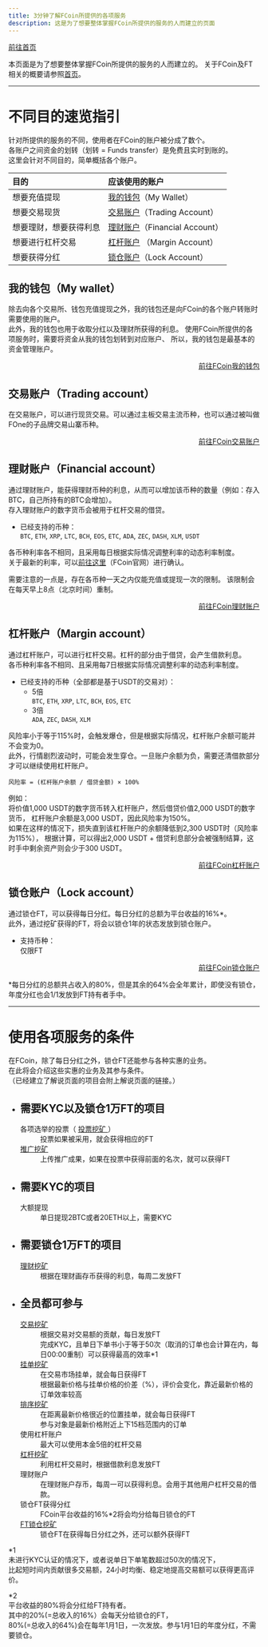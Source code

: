 ```yaml
---
title: 3分钟了解FCoin所提供的各项服务
description: 这是为了想要整体掌握FCoin所提供的服务的人而建立的页面
---
```


[前往首页](./)


本页面是为了想要整体掌握FCoin所提供的服务的人而建立的。
关于FCoin及FT相关的概要请参照[首页](./)。

---

# 不同目的速览指引

针对所提供的服务的不同，使用者在FCoin的账户被分成了数个。  
各账户之间资金的划转（划转 = Funds transfer）是免费且实时到账的。  
这里会针对不同目的，简单概括各个账户。  

| 目的        | 应该使用的账户          | 
|:-------------|:------------------|
| 想要充值提现 | [我的钱包](#我的钱包my-wallet)（My Wallet） | 
| 想要交易现货 | [交易账户](#交易账户trading-account)（Trading Account） | 
| 想要理财，想要获得利息 | [理财账户](#理财账户financial-account)（Financial Account） | 
| 想要进行杠杆交易 | [杠杆账户](#杠杆账户margin-account) （Margin Account）|
| 想要获得分红 | [锁仓账户](#锁仓账户lock-account)（Lock Account） |

  
## 我的钱包（My wallet）
除去向各个交易所、钱包充值提现之外，我的钱包还是向FCoin的各个账户转账时需要使用的账户。  
此外，我的钱包也用于收取分红以及理财所获得的利息。
使用FCoin所提供的各项服务时，需要将资金从我的钱包划转到对应账户、
所以，我的钱包是最基本的资金管理账户。  

<div style="text-align: right;">
    <a href="https://exchange.fcoin.com/finance/assets" target="_brank">前往FCoin我的钱包</a>  
</div>
      
    
## 交易账户（Trading account）
在交易账户，可以进行现货交易。可以通过主板交易主流币种，也可以通过被叫做FOne的子品牌交易山寨币种。

<div style="text-align: right;">
    <a href="https://exchange.fcoin.com/finance/exchange" target="_brank">前往FCoin交易账户</a>  
</div>  
    
## 理财账户（Financial account）
通过理财账户，能获得理财币种的利息，从而可以增加该币种的数量（例如：存入BTC，自己所持有的BTC会增加）。  
存入理财账户的数字货币会被用于杠杆交易的借贷。
    
- 已经支持的币种：  
    `BTC`, `ETH`, `XRP`, `LTC`, `BCH`, `EOS`, `ETC`, `ADA`, `ZEC`, `DASH`, `XLM`, `USDT`

各币种利率各不相同，且采用每日根据实际情况调整利率的动态利率制度。  
关于最新的利率，可以<a href="https://www.fcoin.com/finance" target="_brank">前往这里</a>（FCoin官网）进行确认。    
  
需要注意的一点是，存在各币种一天之内仅能充值或提现一次的限制。
该限制会在每天早上8点（北京时间）重制。

<div style="text-align: right;">
    <a href="https://exchange.fcoin.com/finance/financial" target="_brank">前往FCoin理财账户</a>  
</div>  
    
## 杠杆账户（Margin account）
通过杠杆账户，可以进行杠杆交易。杠杆的部分由于借贷，会产生借款利息。  
各币种利率各不相同、且采用每7日根据实际情况调整利率的动态利率制度。

- 已经支持的币种（全部都是基于USDT的交易对）：
    - 5倍  
        `BTC`, `ETH`, `XRP`, `LTC`, `BCH`, `EOS`, `ETC`
    - 3倍  
        `ADA`, `ZEC`, `DASH`, `XLM`  

风险率小于等于115%时，会触发爆仓，但是根据实际情况，杠杆账户余额可能并不会变为0。  
此外，行情剧烈波动时，可能会发生穿仓。一旦账户余额为负，需要还清借款部分才可以继续使用杠杆账户。

```
风险率 = (杠杆账户余额 / 借贷金额) × 100%
```

例如：  
将价值1,000 USDT的数字货币转入杠杆账户，然后借贷价值2,000 USDT的数字货币，
杠杆账户余额是3,000 USDT，因此风险率为150%。  
如果在这样的情况下，损失直到该杠杆账户的余额降低到2,300 USDT时（风险率为115%），
根据计算，可以得出2,000 USDT + 借贷利息部分会被强制结算，这时手中剩余资产则会少于300 USDT。

<div style="text-align: right;">
    <a href="https://exchange.fcoin.com/finance/margin" target="_brank">前往FCoin杠杆账户</a>  
</div>  

## 锁仓账户（Lock account）
通过锁仓FT，可以获得每日分红。每日分红的总额为平台收益的16%*。  
此外，通过挖矿获得的FT，将会以锁仓1年的状态发放到锁仓账户。  

- 支持币种：  
    仅限FT

<div style="text-align: right;">
    <a href="https://exchange.fcoin.com/finance/lock" target="_brank">前往FCoin锁仓账户</a>  
</div>

*每日分红的总额共占收入的80%，但是其余的64%会全年累计，即使没有锁仓，年度分红也会1/1发放到FT持有者手中。
      

---

# 使用各项服务的条件

在FCoin，除了每日分红之外，锁仓FT还能参与各种实惠的业务。   
在此将会介绍这些实惠的业务及其参与条件。  
（已经建立了解说页面的项目会附上解说页面的链接。）

- ## 需要KYC以及锁仓1万FT的项目  

    <dl>
        <dt>
            各项选举的投票（
            <a href="./about-mining.html#投票挖矿-mining-currencies-voting" target="_brank">
                投票挖矿
            </a>）
        </dt>
        <dd>投票如果被采用，就会获得相应的FT</dd>
        <dt>
            <a href="./about-mining.html#推广挖矿-promotion-mining-pr-mining" target="_brank">
                推广挖矿
            </a>
        </dt>
        <dd>上传推广成果，如果在投票中获得前面的名次，就可以获得FT</dd>
    </dl>

- ## 需要KYC的项目  

    <dl>
        <dt>大额提现</dt>
        <dd>单日提现2BTC或者20ETH以上，需要KYC</dd>
    </dl>

- ## 需要锁仓1万FT的项目  

    <dl>
        <dt>
            <a href="./about-mining.html#理财挖矿-financial-mining" target="_brank">
                理财挖矿
            </a>
        </dt>
        <dd>
            根据在理财画存币获得的利息，每周二发放FT
        </dd>
    </dl>

- ## 全员都可参与  

    <dl>
        <dt>
            <a href="./about-mining.html#交易挖矿-trade-mining-trading-as-mining" target="_brank">
                交易挖矿
            </a>
        </dt>
        <dd>
            根据交易对交易额的贡献，每日发放FT
        </dd>
        <dd>
        完成KYC，且单日下单书小于等于50次（取消的订单也会计算在内，每日00:00重制）可以获得最高的效率*1
        </dd>
        <dt>
            <a href="./about-mining.html#挂单挖矿-limit-order-mining" target="_brank">
                挂单挖矿
            </a>
        </dt>
        <dd>
            在交易市场挂单，就会每日获得FT
        </dd>
        <dd>
            根据最新价格与挂单价格的价差（%），评价会变化，靠近最新价格的订单效率较高
        </dd>
        <dt>
            <a href="./about-mining.html#排序挖矿-sorting-mining" target="_brank">
                排序挖矿
            </a>
        </dt>
        <dd>
            在距离最新价格很近的位置挂单，就会每日获得FT
        </dd>
        <dd>
            参与对象是最新价格附近上下15档范围内的订单
        </dd>
        <dt>
            使用杠杆账户
        </dt>
        <dd>
            最大可以使用本金5倍的杠杆交易
        </dd>
        <dt>
            <a href="./about-mining.html#杠杆挖矿-lending-as-mining-leverage-mining" target="_brank">
                杠杆挖矿
            </a>
        </dt>
        <dd>
            利用杠杆交易时，根据借款利息发放FT
        </dd>
        <dt>
            理财账户
        </dt>
        <dd>
            在理财账户存币，每周一可以获得利息。会用于其他用户杠杆交易的借款。
        </dd>
        <dt>
            锁仓FT获得分红
        </dt>
        <dd>
            FCoin平台收益的16%*2将会均分给每日锁仓的FT
        </dd>
        <dt>
            <a href="./about-mining.html#FT锁仓挖矿-lockup-mining" target="_brank">
                FT锁仓挖矿
            </a>
        </dt>
        <dd>
            锁仓FT在获得每日分红之外，还可以额外获得FT
        </dd>
    </dl>

*1  
未进行KYC认证的情况下，或者说单日下单笔数超过50次的情况下，  
比起短时间内贡献很多交易额，24小时均衡、稳定地提高交易额可以获得更高评价。  

*2  
平台收益的80%将会分红给FT持有者。  
其中的20%(=总收入的16%）会每天分给锁仓的FT，  
80%(=总收入的64%)会在每年1月1日，一次发放。参与1月1日的年度分红，不需要锁仓。


